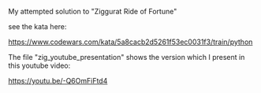 My attempted solution to "Ziggurat Ride of Fortune"

see the kata here:

https://www.codewars.com/kata/5a8cacb2d5261f53ec0031f3/train/python

The file "zig_youtube_presentation" shows the version which I present in this youtube video:

https://youtu.be/-Q6OmFiFtd4